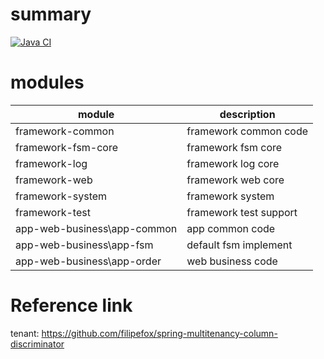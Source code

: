 # summary

[![Java CI](https://github.com/mgzu/boot-demo/actions/workflows/ci.yml/badge.svg)](https://github.com/mgzu/boot-demo/actions/workflows/ci.yml)

# modules

| module                      | description            |
|-----------------------------|------------------------|
| framework-common            | framework common code  |
| framework-fsm-core          | framework fsm core     |
| framework-log               | framework log core     |
| framework-web               | framework web core     |
| framework-system            | framework system       |
| framework-test              | framework test support |
| app-web-business\app-common | app common code        |
| app-web-business\app-fsm    | default fsm implement  |
| app-web-business\app-order  | web business code      |

# Reference link

tenant: https://github.com/filipefox/spring-multitenancy-column-discriminator
